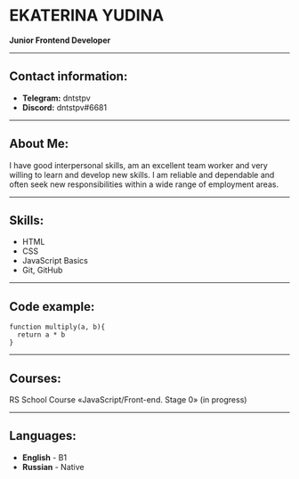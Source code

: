 # EKATERINA YUDINA
**Junior Frontend Developer**
***
## Contact information:
* **Telegram:** dntstpv
* **Discord:** dntstpv#6681
***
## About Me:
I have good interpersonal skills, am an excellent team worker and very willing to learn and develop new skills.
I am reliable and dependable and often seek new responsibilities within a wide range of employment areas.
***
## Skills:
* HTML
* CSS
* JavaScript Basics
* Git, GitHub
***
## Code example:
```
function multiply(a, b){
  return a * b
}
```
***
## Courses:
RS School Course «JavaScript/Front-end. Stage 0» (in progress)
***
## Languages:
* **English** - B1
* **Russian** - Native


